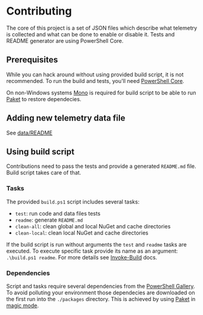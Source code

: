 # Contributing

The core of this project is a set of JSON files which describe what telemetry is collected and what can be done to enable or disable it. Tests and README generator are using PowerShell Core.

## Prerequisites

While you can hack around without using provided build script, it is not recommended. To run the build and tests, you'll need [PowerShell Core](https://github.com/powershell/powershell).

On non-Windows systems [Mono](https://www.mono-project.com/) is required for build script to be able to run [Paket](https://fsprojects.github.io/Paket/) to restore dependecies.

## Adding new telemetry data file

See [data/README](/data/README.md)

## Using build script

Contributions need to pass the tests and provide a generated `README.md` file. Build script takes care of that.

### Tasks

The provided `build.ps1` script includes several tasks:

- `test`: run code and data files tests
- `readme`: generate `README.md`
- `clean-all`: clean global and local NuGet and cache directories
- `clean-local`: clean local NuGet and cache directories

If the build script is run without arguments the `test` and `readme` tasks are executed. To execute specific task provide its name as an argument: `.\build.ps1 readme`. For more details see [Invoke-Build](https://github.com/nightroman/Invoke-Build) docs.

### Dependencies

Script and tasks require several dependencies from the [PowerShell Gallery](https://www.powershellgallery.com/). To avoid polluting your environment those dependecies are downloaded on the first run into the `./packages` directory. This is achieved by using [Paket](https://fsprojects.github.io/Paket/) in [magic mode](https://fsprojects.github.io/Paket/bootstrapper.html#Magic-mode).
